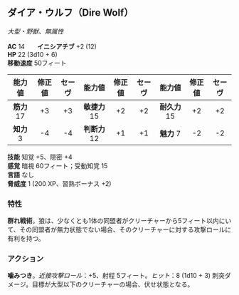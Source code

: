## ダイア・ウルフ（Dire Wolf）
*大型・野獣、無属性*

**AC** 14　　**イニシアチブ** +2 (12)  
**HP** 22 (3d10 + 6)  
**移動速度** 50フィート

| 能力値 | 修正値 | セーヴ | 能力値 | 修正値 | セーヴ | 能力値 | 修正値 | セーヴ |
|:---:|:---:|:---:|:---:|:---:|:---:|:---:|:---:|:---:|
| **筋力** 17 | +3 | +3 | **敏捷力** 15 | +2 | +2 | **耐久力** 15 | +2 | +2 |
| **知力** 3 | -4 | -4 | **判断力** 12 | +1 | +1 | **魅力** 7 | -2 | -2 |

**技能** 知覚 +5、隠密 +4  
**感覚** 暗視 60フィート；受動知覚 15  
**言語** なし  
**脅威度** 1 (200 XP、習熟ボーナス +2)

### 特性
**群れ戦術**。狼は、少なくとも1体の同盟者がクリーチャーから5フィート以内にいて、その同盟者が無力状態でない場合、そのクリーチャーに対する攻撃ロールに有利を持つ。

### アクション
**噛みつき**。*近接攻撃ロール*：+5、射程 5フィート。*ヒット*：8 (1d10 + 3) 刺突ダメージ。目標が大型以下のクリーチャーの場合、伏せ状態となる。